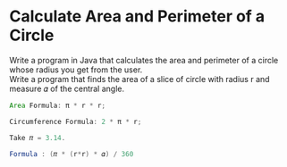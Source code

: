 # Calculate Area and Perimeter of a Circle
Write a program in Java that calculates the area and perimeter of a circle whose radius you get from the user.  
Write a program that finds the area of a slice of circle with radius r and measure 𝛼 of the central angle.
```java
Area Formula: π * r * r;

Circumference Formula: 2 * π * r;

Take 𝜋 = 3.14.

Formula : (𝜋 * (r*r) * 𝛼) / 360
```